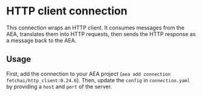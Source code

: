 # HTTP client connection

This connection wraps an HTTP client. It consumes messages from the AEA, translates them into HTTP requests, then sends the HTTP response as a message back to the AEA.

## Usage

First, add the connection to your AEA project (`aea add connection fetchai/http_client:0.24.6`). Then, update the `config` in `connection.yaml` by providing a `host` and `port` of the server.
